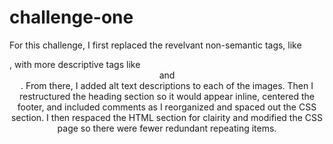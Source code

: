 # challenge-one
For this challenge, I first replaced the revelvant non-semantic tags, like <div>, with more descriptive tags like <header> and <article>. From there, I added alt text descriptions to each of the images. Then I restructured the heading section so it would appear inline, centered the footer, and included comments as I reorganized and spaced out the CSS section. I then respaced the HTML section for clairity and modified the CSS page so there were fewer redundant repeating items.
